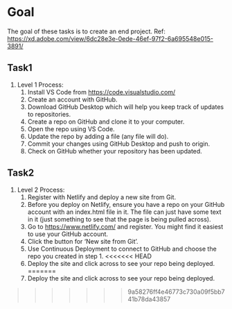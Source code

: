 # Goal
The goal of these tasks is to create an end project. Ref: https://xd.adobe.com/view/6dc28e3e-0ede-46ef-97f2-6a695548e015-3891/

## Task1
1. Level 1 Process:
    1. Install VS Code from https://code.visualstudio.com/
    2. Create an account with GitHub.
    3. Download GitHub Desktop which will help you keep track of updates to repositories.
    4. Create a repo on GitHub and clone it to your computer.
    5. Open the repo using VS Code.
    6. Update the repo by adding a file (any file will do).
    7. Commit your changes using GitHub Desktop and push to origin.
    8. Check on GitHub whether your repository has been updated.


## Task2
1. Level 2 Process:
    1. Register with Netlify and deploy a new site from Git.
    2. Before you deploy on Netlify, ensure you have a repo on your GitHub account with an index.html file in it. The file can just have some text in it 
    (just something to see that the page is being pulled across).
    3. Go to https://www.netlify.com/ and register. You might find it easiest to use your GitHub account.
    4. Click the button for ‘New site from Git’.
    5. Use Continuous Deployment to connect to GitHub and choose the repo you created in step 1.
<<<<<<< HEAD
    6. Deploy the site and click across to see your repo being deployed.
=======
    6. Deploy the site and click across to see your repo being deployed.
>>>>>>> 9a58276ff4e46773c730a09f5bb741b78da43857
